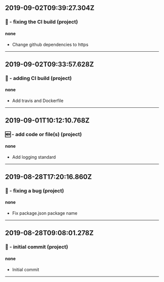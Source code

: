## 2019-09-02T09:39:27.304Z
### 💚 - fixing the CI build (project)

#### none

- Change github dependencies to https

-----------------------------

## 2019-09-02T09:33:57.628Z
### 👷 - adding CI build (project)

#### none

- Add travis and Dockerfile

-----------------------------

## 2019-09-01T10:12:10.768Z
### 🆕 - add code or file(s) (project)

#### none

- Add logging standard

-----------------------------

## 2019-08-28T17:20:16.860Z
### 🐛 - fixing a bug (project)

#### none

- Fix package.json package name

-----------------------------

## 2019-08-28T09:08:01.278Z
### 🎉 - initial commit (project)

#### none

- Initial commit

-----------------------------

